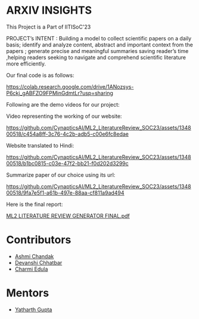 # ARXIV INSIGHTS

This Project is a Part of IITISoC'23

PROJECT’s INTENT : 
Building a model to collect scientific papers on a daily basis;
identify and analyze content, abstract and important context from the papers ;
generate precise and meaningful summaries saving reader’s time ,helping readers
seeking to navigate and comprehend scientific literature more efficiently.


Our final code is as follows:

https://colab.research.google.com/drive/1ANozsys-P6ckj_gABFZO9FPMinGdmtLr?usp=sharing

Following are the demo videos for our project:

Video representing the working of our website: 

https://github.com/CynapticsAI/ML2_LiteratureReview_SOC23/assets/134800518/c454a8ff-3c76-4c2b-adb5-c00e6fc8edae


Website translated to Hindi: 

https://github.com/CynapticsAI/ML2_LiteratureReview_SOC23/assets/134800518/b1bc0815-c03e-47f2-bb21-f0d202d3299c



Summarize paper of our choice using its url:

https://github.com/CynapticsAI/ML2_LiteratureReview_SOC23/assets/134800518/9fa7e5f1-a61b-497e-88aa-cf811a9ad494



Here is the final report:

[ML2 LITERATURE REVIEW GENERATOR FINAL.pdf](https://github.com/CynapticsAI/ML2_LiteratureReview_SOC23/files/12165795/ML2.LITERATURE.REVIEW.GENERATOR.FINAL.pdf)



# Contributors
- [Ashmi Chandak](https://github.com/ashmi004)
- [Devanshi Chhatbar](https://github.com/devanshi00)
- [Charmi Edula](https://github.com/charmi2109)

# Mentors
- [Yatharth Gupta](https://github.com/Warlord-K)
